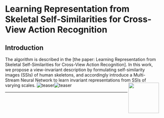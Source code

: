 # Learning Representation from Skeletal Self-Similarities for Cross-View Action Recognition
## Introduction
The algorithm is described in the [the paper: Learning Representation from Skeletal Self-Similarities for Cross-View Action Recognition]. In this work, we propose a view-invariant description by formulating self-similarity images (SSIs) of human skeletons, and accordingly introduce a Multi-Stream Neural Network to learn invariant representations from SSIs of varying scales. 
![teaser](docs/teaser.png)![teaser](docs/teaser.png)
<img align="right" width="100" height="100" src="docs/teaser.png">
***
